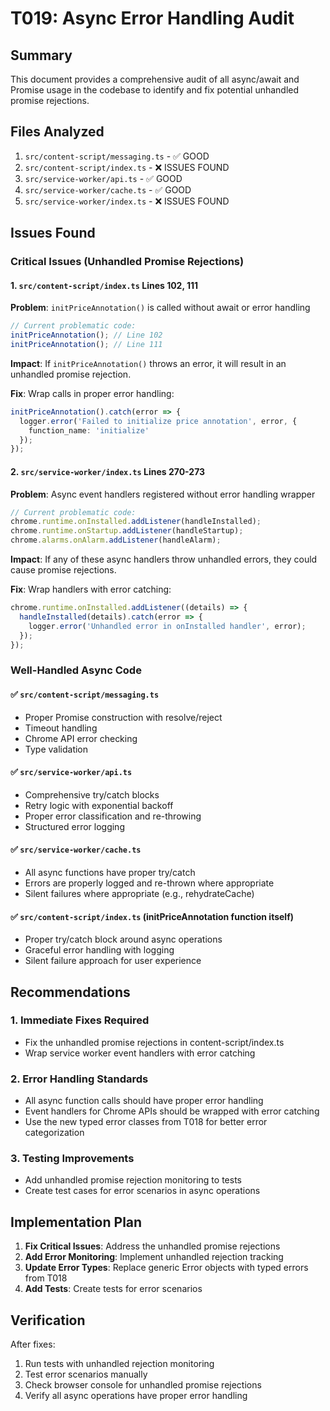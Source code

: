 # T019: Async Error Handling Audit

## Summary

This document provides a comprehensive audit of all async/await and Promise usage in the codebase to identify and fix potential unhandled promise rejections.

## Files Analyzed

1. `src/content-script/messaging.ts` - ✅ GOOD
2. `src/content-script/index.ts` - ❌ ISSUES FOUND
3. `src/service-worker/api.ts` - ✅ GOOD
4. `src/service-worker/cache.ts` - ✅ GOOD
5. `src/service-worker/index.ts` - ❌ ISSUES FOUND

## Issues Found

### Critical Issues (Unhandled Promise Rejections)

#### 1. `src/content-script/index.ts` Lines 102, 111
**Problem**: `initPriceAnnotation()` is called without await or error handling
```typescript
// Current problematic code:
initPriceAnnotation(); // Line 102
initPriceAnnotation(); // Line 111
```

**Impact**: If `initPriceAnnotation()` throws an error, it will result in an unhandled promise rejection.

**Fix**: Wrap calls in proper error handling:
```typescript
initPriceAnnotation().catch(error => {
  logger.error('Failed to initialize price annotation', error, {
    function_name: 'initialize'
  });
});
```

#### 2. `src/service-worker/index.ts` Lines 270-273
**Problem**: Async event handlers registered without error handling wrapper
```typescript
// Current problematic code:
chrome.runtime.onInstalled.addListener(handleInstalled);
chrome.runtime.onStartup.addListener(handleStartup);
chrome.alarms.onAlarm.addListener(handleAlarm);
```

**Impact**: If any of these async handlers throw unhandled errors, they could cause promise rejections.

**Fix**: Wrap handlers with error catching:
```typescript
chrome.runtime.onInstalled.addListener((details) => {
  handleInstalled(details).catch(error => {
    logger.error('Unhandled error in onInstalled handler', error);
  });
});
```

### Well-Handled Async Code

#### ✅ `src/content-script/messaging.ts`
- Proper Promise construction with resolve/reject
- Timeout handling
- Chrome API error checking
- Type validation

#### ✅ `src/service-worker/api.ts`
- Comprehensive try/catch blocks
- Retry logic with exponential backoff
- Proper error classification and re-throwing
- Structured error logging

#### ✅ `src/service-worker/cache.ts`
- All async functions have proper try/catch
- Errors are properly logged and re-thrown where appropriate
- Silent failures where appropriate (e.g., rehydrateCache)

#### ✅ `src/content-script/index.ts` (initPriceAnnotation function itself)
- Proper try/catch block around async operations
- Graceful error handling with logging
- Silent failure approach for user experience

## Recommendations

### 1. Immediate Fixes Required
- Fix the unhandled promise rejections in content-script/index.ts
- Wrap service worker event handlers with error catching

### 2. Error Handling Standards
- All async function calls should have proper error handling
- Event handlers for Chrome APIs should be wrapped with error catching
- Use the new typed error classes from T018 for better error categorization

### 3. Testing Improvements
- Add unhandled promise rejection monitoring to tests
- Create test cases for error scenarios in async operations

## Implementation Plan

1. **Fix Critical Issues**: Address the unhandled promise rejections
2. **Add Error Monitoring**: Implement unhandled rejection tracking
3. **Update Error Types**: Replace generic Error objects with typed errors from T018
4. **Add Tests**: Create tests for error scenarios

## Verification

After fixes:
1. Run tests with unhandled rejection monitoring
2. Test error scenarios manually
3. Check browser console for unhandled promise rejections
4. Verify all async operations have proper error handling